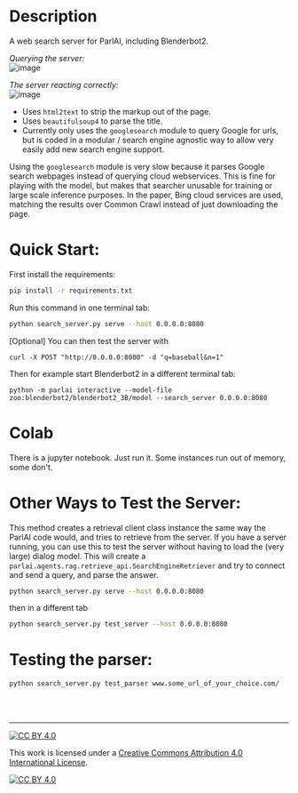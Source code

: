# Description
A web search server for ParlAI, including Blenderbot2.


*Querying the server:*<br>
![image](https://user-images.githubusercontent.com/73736988/181209415-36c463c2-aa15-4e5b-8136-491e521325a3.png)

*The server reacting correctly:*<br>
![image](https://user-images.githubusercontent.com/73736988/181209086-4915e18b-af89-4323-a797-63d42108b22f.png)



- Uses `html2text` to strip the markup out of the page.
- Uses `beautifulsoup4` to parse the title.
- Currently only uses the `googlesearch` module to query Google for urls, but is coded
in a modular / search engine agnostic way to allow very easily add new search engine support.


Using the `googlesearch` module is very slow because it parses Google search webpages instead of querying cloud webservices. This is fine for playing with the model, but makes that searcher unusable for training or large scale inference purposes. In the paper, Bing cloud services are used, matching the results over Common Crawl instead of just downloading the page.

# Quick Start:

First install the requirements:
```bash
pip install -r requirements.txt
```

Run this command in one terminal tab:
```bash
python search_server.py serve --host 0.0.0.0:8080
```

[Optional] You can then test the server with 
```
curl -X POST "http://0.0.0.0:8080" -d "q=baseball&n=1"
```

Then for example start Blenderbot2 in a different terminal tab:
```
python -m parlai interactive --model-file zoo:blenderbot2/blenderbot2_3B/model --search_server 0.0.0.0:8080
```

# Colab
There is a jupyter notebook. Just run it. Some instances run out of memory, some don't.

# Other Ways to Test the Server:

This method creates a retrieval client class instance the same way the ParlAI code would, and tries to retrieve from the server. If you have a server running, you can use this to test the server without having to load the (very large) dialog model. This will create a `parlai.agents.rag.retrieve_api.SearchEngineRetriever` and try to connect and send a query, and parse the answer.

```bash
python search_server.py serve --host 0.0.0.0:8080
```
then in a different tab

```bash
python search_server.py test_server --host 0.0.0.0:8080
```

# Testing the parser:

```bash
python search_server.py test_parser www.some_url_of_your_choice.com/
```
<br>
<br>


---

[![CC BY 4.0][cc-by-shield]][cc-by]

This work is licensed under a
[Creative Commons Attribution 4.0 International License][cc-by].

[![CC BY 4.0][cc-by-image]][cc-by]

[cc-by]: http://creativecommons.org/licenses/by/4.0/
[cc-by-image]: https://i.creativecommons.org/l/by/4.0/88x31.png
[cc-by-shield]: https://img.shields.io/badge/License-CC%20BY%204.0-lightgrey.svg
